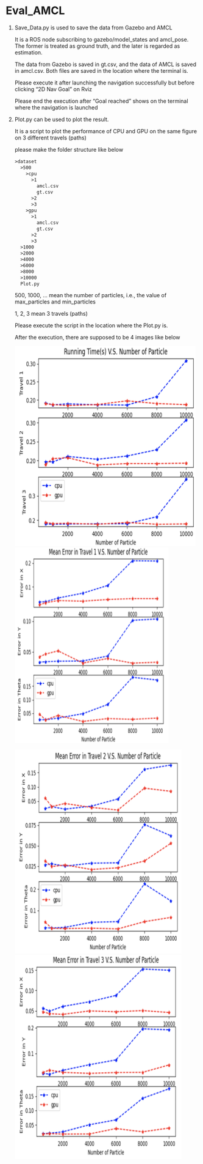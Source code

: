 # Eval_AMCL

1.  Save_Data.py is used to save the data from Gazebo and AMCL

    It is a ROS node subscribing to gazebo/model_states and amcl_pose. The former is treated as ground truth, and the later is regarded as estimation.

    The data from Gazebo is saved in gt.csv, and the data of AMCL is saved in amcl.csv. Both files are saved in the location where the terminal is. 

    Please execute it after launching the navigation successfully but before clicking “2D Nav Goal” on Rviz

    Please end the execution after “Goal reached” shows on the terminal where the navigation is launched


2.  Plot.py can be used to plot the result.

    It is a script to plot the performance of CPU and GPU on the same figure on 3 different travels (paths)
    
    please make the folder structure like below
    
        >dataset
          >500
            >cpu
              >1
                amcl.csv
                gt.csv
              >2
              >3
            >gpu
              >1
                amcl.csv
                gt.csv
              >2
              >3
          >1000
          >2000
          >4000
          >6000
          >8000
          >10000
          Plot.py
      
       500, 1000, … mean the number of particles, i.e., the value of max_particles and min_particles
       
       1, 2, 3 mean 3 travels (paths)
       
       Please execute the script in the location where the Plot.py is. 
       
       After the execution, there are supposed to be 4 images like below
       
       ![image](https://github.com/jeremylu0601/Eval_AMCL/blob/master/images/Running_Time.png)
       ![image](https://github.com/jeremylu0601/Eval_AMCL/blob/master/images/Travel_1.png)
       
       ![image](https://github.com/jeremylu0601/Eval_AMCL/blob/master/images/Travel_2.png)
       ![image](https://github.com/jeremylu0601/Eval_AMCL/blob/master/images/Travel_3.png)

